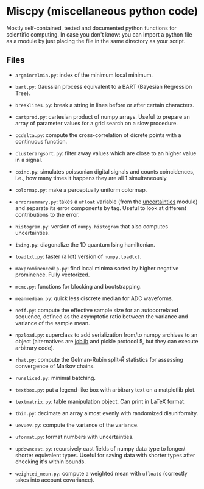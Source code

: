 # Miscpy (miscellaneous python code)

Mostly self-contained, tested and documented python functions for scientific
computing. In case you don't know: you can import a python file as a module by
just placing the file in the same directory as your script.

## Files

  * `argminrelmin.py`: index of the minimum local minimum.
  
  * `bart.py`: Gaussian process equivalent to a BART (Bayesian Regression Tree).
  
  * `breaklines.py`: break a string in lines before or after certain characters.
  
  * `cartprod.py`: cartesian product of numpy arrays. Useful to prepare an
    array of parameter values for a grid search on a slow procedure.
  
  * `ccdelta.py`: compute the cross-correlation of dicrete points with a
    continuous function.
    
  * `clusterargsort.py`: filter away values which are close to an higher value
    in a signal.

  * `coinc.py`: simulates poissonian digital signals and counts coincidences,
    i.e., how many times it happens they are all 1 simultaneously.
    
  * `colormap.py`: make a perceptually uniform colormap.
  
  * `errorsummary.py`: takes a `ufloat` variable (from the
    [uncertainties](https://github.com/lebigot/uncertainties) module) and
    separate its error components by tag. Useful to look at different
    contributions to the error.
  
  * `histogram.py`: version of `numpy.histogram` that also computes
    uncertainties.
    
  * `ising.py`: diagonalize the 1D quantum Ising hamiltonian.
  
  * `loadtxt.py`: faster (a lot) version of `numpy.loadtxt`.
  
  * `maxprominencedip.py`: find local minima sorted by higher negative
    prominence. Fully vectorized.
  
  * `mcmc.py`: functions for blocking and bootstrapping.
  
  * `meanmedian.py`: quick less discrete median for ADC waveforms.
  
  * `neff.py`: compute the effective sample size for an autocorrelated
    sequence, defined as the asymptotic ratio between the variance and variance
    of the sample mean.
    
  * `npzload.py`: superclass to add serialization from/to numpy archives to an
    object (alternatives are
    [joblib](https://joblib.readthedocs.io/en/latest/index.html) and pickle
    protocol 5, but they can execute arbitrary code).
  
  * `rhat.py`: compute the Gelman-Rubin split-$\hat R$ statistics for assessing
    convergence of Markov chains.

  * `runsliced.py`: minimal batching.
  
  * `textbox.py`: put a legend-like box with arbitrary text on a matplotlib
    plot.
    
  * `textmatrix.py`: table manipulation object. Can print in LaTeX format.
  
  * `thin.py`: decimate an array almost evenly with randomized disuniformity.
  
  * `uevuev.py`: compute the variance of the variance.
  
  * `uformat.py`: format numbers with uncertainties.
  
  * `updowncast.py`: recursively cast fields of numpy data type to longer/
    shorter equivalent types. Useful for saving data with shorter types after
    checking it's within bounds.
  
  * `weighted_mean.py`: compute a weighted mean with `ufloat`s (correctly takes
    into account covariance).

